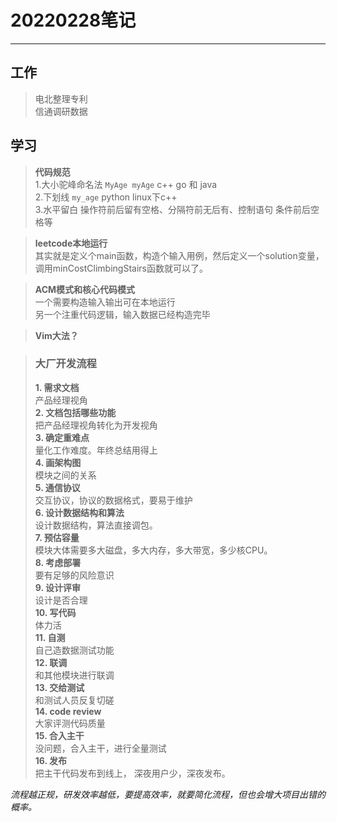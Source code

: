 # 20220228笔记
---
## 工作
> 电北整理专利  
> 信通调研数据

## 学习
>**代码规范**   
1.大小驼峰命名法  ``` MyAge myAge ``` c++ go 和 java   
2.下划线 ``` my_age ``` python linux下c++  
3.水平留白 操作符前后留有空格、分隔符前无后有、控制语句
条件前后空格等  

>**leetcode本地运行**  
其实就是定义个main函数，构造个输入用例，然后定义一个solution变量，调用minCostClimbingStairs函数就可以了。

> **ACM模式和核心代码模式**  
一个需要构造输入输出可在本地运行  
另一个注重代码逻辑，输入数据已经构造完毕

> **Vim大法？**

> ### 大厂开发流程  
>**1. 需求文档**   
产品经理视角   
**2. 文档包括哪些功能**  
把产品经理视角转化为开发视角  
**3. 确定重难点**   
量化工作难度。年终总结用得上  
**4. 画架构图**  
模块之间的关系  
**5. 通信协议**  
交互协议，协议的数据格式，要易于维护  
**6. 设计数据结构和算法**  
设计数据结构，算法直接调包。  
**7. 预估容量**  
模块大体需要多大磁盘，多大内存，多大带宽，多少核CPU。  
**8. 考虑部署**  
要有足够的风险意识  
**9. 设计评审**  
设计是否合理  
**10. 写代码**  
体力活  
**11. 自测**  
自己造数据测试功能  
**12. 联调**  
和其他模块进行联调  
**13. 交给测试**  
和测试人员反复切磋  
**14. code review**  
大家评测代码质量  
**15. 合入主干**  
没问题，合入主干，进行全量测试  
**16. 发布**  
把主干代码发布到线上， 深夜用户少，深夜发布。  

*流程越正规，研发效率越低，要提高效率，就要简化流程，但也会增大项目出错的概率。*
